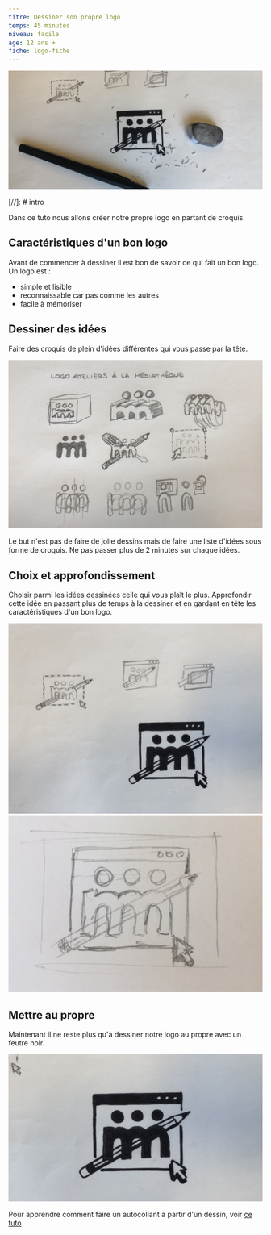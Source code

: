 ```yaml
---
titre: Dessiner son propre logo
temps: 45 minutes
niveau: facile
age: 12 ans +
fiche: logo-fiche
---
```


![image titre tutoriel logo](images/logo/image-titre.jpg)

[//]: # intro

Dans ce tuto nous allons créer notre propre logo en partant de croquis.

## Caractéristiques d'un bon logo

Avant de commencer à dessiner il est bon de savoir ce qui fait un bon logo.
Un logo est :
- simple et lisible
- reconnaissable car pas comme les autres
- facile à mémoriser

## Dessiner des idées

Faire des croquis de plein d'idées différentes qui vous passe par la tête.

![photo croquis idées de logos](images/logo/croquis-idees.jpg)

Le but n'est pas de faire de jolie dessins mais de faire une liste d'idées sous forme de croquis. Ne pas passer plus de 2 minutes sur chaque idées.


## Choix et approfondissement

Choisir parmi les idées dessinées celle qui vous plaît le plus. Approfondir cette idée en passant plus de temps à la dessiner et en gardant en tête les caractéristiques d'un bon logo.

![photo approfondissement logo](images/logo/approfondissement-idee.jpg)
![photo approfondissement bis logo](images/logo/approfondissement-idee2.jpg)

## Mettre au propre

Maintenant il ne reste plus qu'à dessiner notre logo au propre avec un feutre noir.

![photo logo au feutre noir](images/logo/feutre-propre.jpg)

Pour apprendre comment faire un autocollant à partir d'un dessin, voir [ce tuto](autocollant.html)
